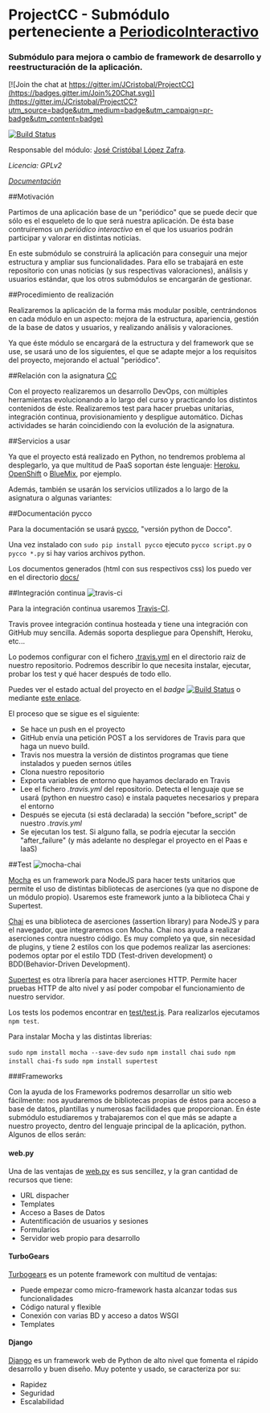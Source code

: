 # ProjectCC - Submódulo perteneciente a [PeriodicoInteractivo](https://github.com/ProyectCC/PeriodicoInteractivo)

### Submódulo para mejora o cambio de framework de desarrollo y reestructuración de la aplicación.


[![Join the chat at https://gitter.im/JCristobal/ProjectCC](https://badges.gitter.im/Join%20Chat.svg)](https://gitter.im/JCristobal/ProjectCC?utm_source=badge&utm_medium=badge&utm_campaign=pr-badge&utm_content=badge)


[![Build Status](https://travis-ci.org/JCristobal/ProjectCC.svg?branch=master)](https://travis-ci.org/JCristobal/ProjectCC)

Responsable del módulo: [José Cristóbal López Zafra](https://github.com/JCristobal).

*Licencia: GPLv2*

*[Documentación](http://jcristobal.github.io/ProjectCC/)*


##Motivación

Partimos de una aplicación base de un "periódico" que se puede decir que sólo es el esqueleto de lo que será nuestra aplicación. De ésta base contruiremos un *periódico interactivo* en el que los usuarios podrán participar y valorar en distintas noticias.

En este submódulo se construirá la aplicación para conseguir una mejor estructura y ampliar sus funcionalidades. Para ello se trabajará en este repositorio con unas noticias (y sus respectivas valoraciones), análisis y usuarios estándar, que los otros submódulos se encargarán de gestionar.


##Procedimiento de realización

Realizaremos la aplicación de la forma más modular posible, centrándonos en cada módulo en un aspecto: mejora de la estructura, apariencia, gestión de la base de datos y usuarios, y realizando análisis y valoraciones. 

Ya que éste módulo se encargará de la estructura y del framework que se use, se usará uno de los siguientes, el que se adapte mejor a los requisitos del proyecto, mejorando el actual "periódico".





##Relación con la asignatura [CC](https://github.com/JJ/clases-CC-2015-16/)

Con el proyecto realizaremos un desarrollo DevOps, con múltiples herramientas evolucionando a lo largo del curso y practicando los distintos contenidos de éste. Realizaremos test para hacer pruebas unitarias, integración continua, provisionamiento y despligue automático. Dichas actividades se harán coincidiendo con la evolución de la asignatura.

##Servicios a usar

Ya que el proyecto está realizado en Python, no tendremos problema al desplegarlo, ya que multitud de PaaS soportan éste lenguaje: [Heroku](https://www.heroku.com/), [OpenShift](https://www.openshift.com/) o [BlueMix](https://console.ng.bluemix.net/), por ejemplo. 

Además, también se usarán los servicios utilizados a lo largo de la asignatura o algunas variantes:



##Documentación pycco

Para la documentación se usará [pycco](http://fitzgen.github.io/pycco/), "versión python de Docco".

Una vez instalado con `sudo pip install pycco` ejecuto `pycco script.py` o `pycco *.py` si hay varios archivos python.

Los documentos generados (html con sus respectivos css) los puedo ver en el directorio [docs/](https://github.com/JCristobal/ProjectCC/tree/master/docs) 



##Integración continua
![travis-ci](http://i.imgur.com/TRaIpqb.jpg)

Para la integración continua usaremos [Travis-CI](https://travis-ci.org/).

Travis provee integración continua hosteada y tiene una integración con GitHub muy sencilla.
Además soporta despliegue para Openshift, Heroku, etc...

Lo podemos configurar con el fichero [.travis.yml](https://github.com/JCristobal/ProjectCC/blob/master/.travis.yml) en el directorio raiz de nuestro repositorio. Podremos describir lo que necesita instalar, ejecutar, probar los test y qué hacer después de todo ello.

Puedes ver el estado actual del proyecto en el *badge* [![Build Status](https://travis-ci.org/JCristobal/ProjectCC.svg?branch=master)](https://travis-ci.org/JCristobal/ProjectCC) o mediante [este enlace](https://travis-ci.org/JCristobal/ProjectCC).


El proceso que se sigue es el siguiente:

* Se hace un push en el proyecto
* GitHub envía una petición POST a los servidores de Travis para que haga un nuevo build.
* Travis nos muestra la versión de distintos programas que tiene instalados y pueden sernos útiles
* Clona nuestro repositorio
* Exporta variables de entorno que hayamos declarado en Travis
* Lee el fichero *.travis.yml* del repositorio. Detecta el lenguaje que se usará (python en nuestro caso) e instala paquetes necesarios y prepara el entorno
* Después se ejecuta (si está declarada) la sección "before_script" de nuestro *.travis.yml*
* Se ejecutan los test. Si alguno falla, se  podría ejecutar la sección "after_failure" (y más adelante no desplegar el proyecto en el Paas e IaaS)



##Test
![mocha-chai](http://i.imgur.com/fRv28Y6.png)


[Mocha](http://mochajs.org/) es un framework para NodeJS para hacer tests unitarios que permite el uso de distintas bibliotecas de aserciones (ya que no dispone de un módulo propio). Usaremos este framework junto a la biblioteca Chai y Supertest.

[Chai](http://chaijs.com/) es una biblioteca de aserciones (assertion library) para NodeJS y para el navegador, que integraremos con  Mocha. Chai nos ayuda a realizar aserciones contra nuestro código. Es muy completo ya que, sin necesidad de plugins, y tiene 2 estilos con los que podemos realizar las aserciones: podemos optar por el estilo TDD (Test-driven development) o BDD(Behavior-Driven Development).

[Supertest](https://github.com/visionmedia/supertest) es otra librería para hacer aserciones HTTP. Permite hacer pruebas HTTP de alto nivel
 y así poder compobar el funcionamiento de nuestro servidor.


Los tests los podemos encontrar en [test/test.js](https://github.com/JCristobal/ProjectCC/blob/master/test/test.js). Para realizarlos ejecutamos `npm test`.


Para instalar Mocha y las distintas librerias:

`sudo npm install mocha --save-dev`
`sudo npm install chai`
`sudo npm install chai-fs`
`sudo npm install supertest`


###Frameworks

Con la ayuda de los Frameworks podremos desarrollar un sitio web fácilmente: nos ayudaremos de bibliotecas propias de éstos para acceso a base de datos, plantillas y numerosas facilidades que proporcionan. En éste submódulo estudiaremos y trabajaremos con el que más se adapte a nuestro proyecto, dentro del lenguaje principal de la aplicación, python. Algunos de ellos serán:

#### web.py

Una de las ventajas de [web.py](http://webpy.org/) es sus sencillez, y la gran cantidad de recursos que tiene:

* URL dispacher
* Templates
* Acceso a Bases de Datos
* Autentificación de usuarios y sesiones
* Formularios
* Servidor web propio para desarrollo


#### TurboGears

[Turbogears](http://www.turbogears.org/) es un potente framework con multitud de ventajas:

* Puede empezar como micro-framework hasta alcanzar todas sus funcionalidades
* Código natural y flexible
* Conexión con varias BD y acceso a datos WSGI
* Templates


#### Django

[Django](https://www.djangoproject.com/) es un framework web de Python de alto nivel que fomenta el rápido desarrollo y buen diseño. 
Muy potente y usado, se caracteriza por su:

* Rapidez
* Seguridad
* Escalabilidad
